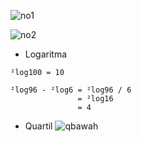 ![no1](https://latex.codecogs.com/svg.image?9^\frac32&space;&plus;&space;125^\frac23&space;=&space;3^{2\frac32}&space;&plus;&space;5^{3\frac32})

![no2](https://latex.codecogs.com/svg.image?\frac{4&space;&plus;&space;3&space;\sqrt{2}}{2-&space;\sqrt{2}}&space;=&space;\frac{4&space;&plus;&space;3\sqrt{2}}{2&space;-\sqrt{2}}&space;*&space;\frac{2&plus;\sqrt{2}}{2&plus;\sqrt{2}}&space;&space;)

- Logaritma

```
²log100 = 10

²log96 - ²log6 = ²log96 / 6
               = ²log16
               = 4
```

- Quartil
![qbawah](https://encrypted-tbn0.gstatic.com/images?q=tbn:ANd9GcQe8Pe37m_xTqkTf8Fhvu1qTaQwMWJMZ84tmQ&usqp=CAU)


